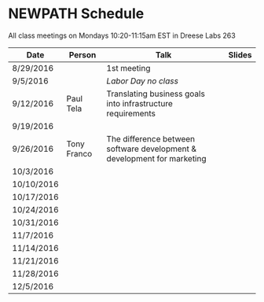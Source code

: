 # NEWPATH Schedule

All class meetings on Mondays 10:20-11:15am EST in Dreese Labs 263

Date | Person | Talk | Slides
-----|--------|------|-------
8/29/2016 |  | 1st meeting |
9/5/2016 |  | *Labor Day no class* |
9/12/2016 | Paul Tela | Translating business goals into infrastructure requirements |
9/19/2016 |  |  |
9/26/2016 | Tony Franco | The difference between software development & development for marketing |
10/3/2016 |  |  |
10/10/2016 |  |  |
10/17/2016 |  |  |
10/24/2016 |  |  |
10/31/2016 |  |  |
11/7/2016 |  |  |
11/14/2016 |  |  |
11/21/2016 |  |  |
11/28/2016 |  |  |
12/5/2016 |  |  |
